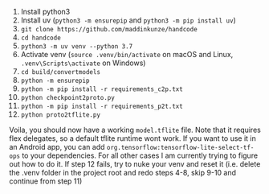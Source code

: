 1. Install python3
2. Install uv (`python3 -m ensurepip` and `python3 -m pip install uv`)
3. `git clone https://github.com/maddinkunze/handcode`
4. `cd handcode`
5. `python3 -m uv venv --python 3.7`
6. Activate venv (`source .venv/bin/activate` on macOS and Linux, `.venv\Scripts\activate` on Windows)
7. `cd build/convertmodels`
8. `python -m ensurepip`
9. `python -m pip install -r requirements_c2p.txt`
10. `python checkpoint2proto.py`
11. `python -m pip install -r requirements_p2t.txt`
12. `python proto2tflite.py`

Voila, you should now have a working `model.tflite` file. Note that it requires flex delegates, so a default tflite runtime wont work. If you want to use it in an Android app, you can add `org.tensorflow:tensorflow-lite-select-tf-ops` to your dependencies. For all other cases I am currently trying to figure out how to do it.
If step 12 fails, try to nuke your venv and reset it (i.e. delete the .venv folder in the project root and redo steps 4-8, skip 9-10 and continue from step 11)